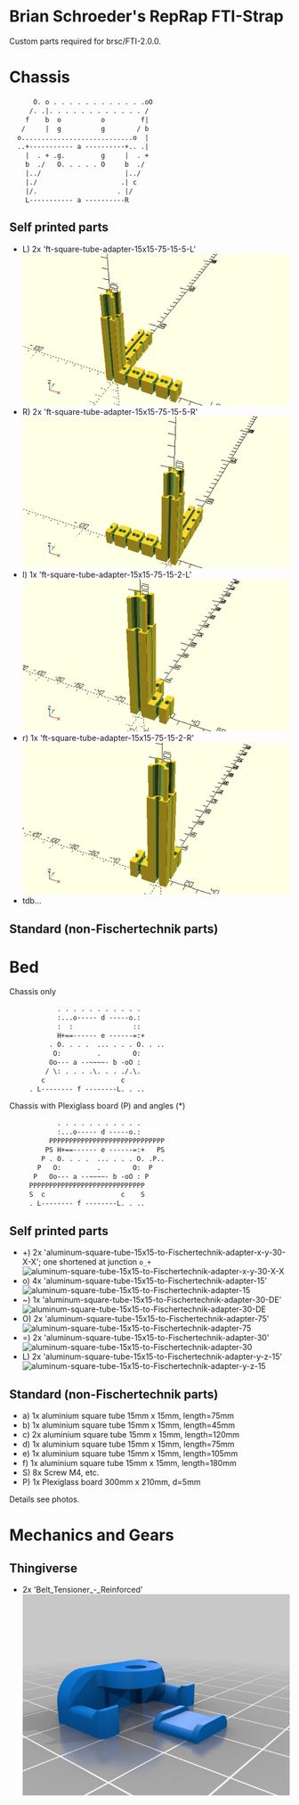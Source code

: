 
Brian Schroeder's RepRap FTI-Strap
==================================

Custom parts required for brsc/FTI-2.0.0.

# Chassis

          O. o . . . . . . . . . . . .oO
         /. .|. . . . . . . . . . . . /
        f    b  o          o         f|
       /     |  g          g        / b
      o............................o  |
      ..+----------- a ----------+.. .|
        |  . + .g.         g     |  . +
        b  ./   O. . . . . O     b  ./
        |../                     |../
        |./                     .| c
        |/.                    . |/
        L----------- a ----------R

## Self printed parts
- L) 2x 'ft-square-tube-adapter-15x15-75-15-5-L' ![ft-square-tube-adapter-15x15-75-15-5-L](ft-square-tube-adapter-15x15-75-15-5-L.png)
- R) 2x 'ft-square-tube-adapter-15x15-75-15-5-R' ![ft-square-tube-adapter-15x15-75-15-5-R](ft-square-tube-adapter-15x15-75-15-5-R.png)
- l) 1x 'ft-square-tube-adapter-15x15-75-15-2-L' ![ft-square-tube-adapter-15x15-75-15-2-L](ft-square-tube-adapter-15x15-75-15-2-L.png)
- r) 1x 'ft-square-tube-adapter-15x15-75-15-2-R' ![ft-square-tube-adapter-15x15-75-15-2-R](ft-square-tube-adapter-15x15-75-15-2-R.png)
- tdb...

## Standard (non-Fischertechnik parts)

# Bed

Chassis only

                . . . . . . . . . . .
                :...o----- d -----o.:
                :  :               ::
                H+==------ e ------=:+
              . O. . . .  ... . . . O. . ..
               O:         .        O:
              Oo--- a --~~~~- b -oO : 
             / \: . . . .\. . . ./.\.
            c                   c
         . L-------- f --------L. . ..


Chassis with Plexiglass board (P) and angles (*)

                . . . . . . . . . . .
                :...o----- d -----o.:
              PPPPPPPPPPPPPPPPPPPPPPPPPPPPP
             PS H+==------ e ------=:+   PS
            P . O. . . .  ... . . . O. .P..
           P   O:         .        O:  P
          P   Oo--- a --~~~~- b -oO : P
         PPPPPPPPPPPPPPPPPPPPPPPPPPPPP
         S  c                   c    S
         . L-------- f --------L. . ..

## Self printed parts
- +) 2x 'aluminum-square-tube-15x15-to-Fischertechnik-adapter-x-y-30-X-X'; one shortened at junction ```o_+``` ![aluminum-square-tube-15x15-to-Fischertechnik-adapter-x-y-30-X-X](aluminum-square-tube-15x15-to-Fischertechnik-adapter-x-y-30-X-X.png)
- o) 4x 'aluminum-square-tube-15x15-to-Fischertechnik-adapter-15' ![aluminum-square-tube-15x15-to-Fischertechnik-adapter-15](aluminum-square-tube-15x15-to-Fischertechnik-adapter-15.png)
- ~) 1x 'aluminum-square-tube-15x15-to-Fischertechnik-adapter-30-DE' ![aluminum-square-tube-15x15-to-Fischertechnik-adapter-30-DE](aluminum-square-tube-15x15-to-Fischertechnik-adapter-30-DE.png)
- O) 2x 'aluminum-square-tube-15x15-to-Fischertechnik-adapter-75' ![aluminum-square-tube-15x15-to-Fischertechnik-adapter-75](aluminum-square-tube-15x15-to-Fischertechnik-adapter-75.png)
- =) 2x 'aluminum-square-tube-15x15-to-Fischertechnik-adapter-30' ![aluminum-square-tube-15x15-to-Fischertechnik-adapter-30](aluminum-square-tube-15x15-to-Fischertechnik-adapter-30.png)
- L) 2x 'aluminum-square-tube-15x15-to-Fischertechnik-adapter-y-z-15' ![aluminum-square-tube-15x15-to-Fischertechnik-adapter-y-z-15](aluminum-square-tube-15x15-to-Fischertechnik-adapter-y-z-15.png)

## Standard (non-Fischertechnik parts)
- a) 1x aluminium square tube 15mm x 15mm, length=75mm
- b) 1x aluminium square tube 15mm x 15mm, length=45mm
- c) 2x aluminium square tube 15mm x 15mm, length=120mm
- d) 1x aluminium square tube 15mm x 15mm, length=75mm
- e) 1x aluminium square tube 15mm x 15mm, length=105mm
- f) 1x aluminium square tube 15mm x 15mm, length=180mm
- S) 8x Screw M4, etc.
- P) 1x Plexiglass board 300mm x 210mm, d=5mm

Details see photos.

# Mechanics and Gears

## Thingiverse
- 2x 'Belt_Tensioner_-_Reinforced' ![Belt_Tensioner_-_Reinforced](thingiverse\Belt_Tensioner_-_Reinforced\images\9cd39fd8af52306f8839aff77a5b9034_preview_featured.jpg)

